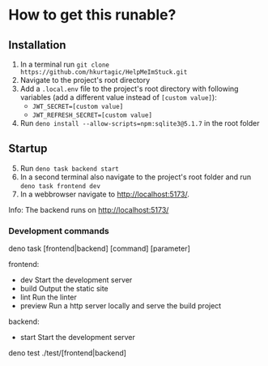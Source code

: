 # How to get this runable?

## Installation

1. In a terminal run `git clone https://github.com/hkurtagic/HelpMeImStuck.git`
2. Navigate to the project's root directory
3. Add a `.local.env` file to the project's root directory with following variables (add a different value instead of `[custom value]`):
   - `JWT_SECRET=[custom value]`
   - `JWT_REFRESH_SECRET=[custom value]`
4. Run `deno install --allow-scripts=npm:sqlite3@5.1.7` in the root folder

## Startup

5. Run `deno task backend start`
6. In a second terminal also navigate to the project's root folder and run `deno task frontend dev`
7. In a webbrowser navigate to [http://localhost:5173/](http://localhost:5173/ "HelpMeImStuck").

Info: The backend runs on [http://localhost:5173/](http://localhost:5173/ "HelpMeImStuck")

### Development commands

deno task [frontend|backend] [command] [parameter]

frontend:

- dev Start the development server
- build Output the static site
- lint Run the linter
- preview Run a http server locally and serve the build project

backend:

- start Start the development server

deno test ./test/[frontend|backend]
